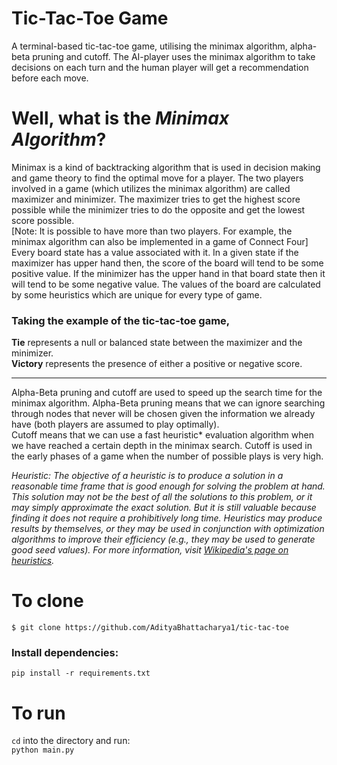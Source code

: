 # Tic-Tac-Toe Game

A terminal-based tic-tac-toe game, utilising the minimax algorithm, alpha-beta pruning and cutoff. The AI-player uses the minimax algorithm to take decisions on each turn and the human player will get a recommendation before each move.

# Well, what is the *Minimax Algorithm*?

Minimax is a kind of backtracking algorithm that is used in decision making and game theory to find the optimal move for a player. The two players involved in a game (which utilizes the minimax algorithm) are called maximizer and minimizer. The maximizer tries to get the highest score possible while the minimizer tries to do the opposite and get the lowest score possible. <br> [Note: It is possible to have more than two players. For example, the minimax algorithm can also be implemented in a game of Connect Four] <br>
Every board state has a value associated with it. In a given state if the maximizer has upper hand then, the score of the board will tend to be some positive value. If the minimizer has the upper hand in that board state then it will tend to be some negative value. The values of the board are calculated by some heuristics which are unique for every type of game. <br>
### Taking the example of the tic-tac-toe game, <br>
**Tie** represents a null or balanced state between the maximizer and the minimizer. <br>
**Victory** represents the presence of either a positive or negative score. <br>
<hr>
Alpha-Beta pruning and cutoff are used to speed up the search time for the minimax algorithm. Alpha-Beta pruning means that we can ignore searching through nodes that never will be chosen given the information we already have (both players are assumed to play optimally). <br>
Cutoff means that we can use a fast heuristic* evaluation algorithm when we have reached a certain depth in the minimax search. Cutoff is used in the early phases of a game when the number of possible plays is very high. <br>

*Heuristic: The objective of a heuristic is to produce a solution in a reasonable time frame that is good enough for solving the problem at hand. This solution may not be the best of all the solutions to this problem, or it may simply approximate the exact solution. But it is still valuable because finding it does not require a prohibitively long time. Heuristics may produce results by themselves, or they may be used in conjunction with optimization algorithms to improve their efficiency (e.g., they may be used to generate good seed values). For more information, visit [Wikipedia's page on heuristics](https://en.wikipedia.org/wiki/Heuristic_(computer_science)#Definition_and_motivation).*


# To clone

`$ git clone https://github.com/AdityaBhattacharya1/tic-tac-toe`

### Install dependencies:

`pip install -r requirements.txt`

# To run

`cd` into the directory and run: <br>
`python main.py`
